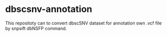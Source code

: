 # dbscsnv-annotation

This repositoty can to convert dbscSNV dataset for annotation own .vcf file by snpsift dbNSFP command.